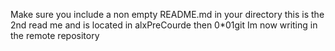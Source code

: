 Make sure you include a non empty README.md in your directory this is the 2nd read me and is located in alxPreCourde then 0*01git
Im now writing in the remote repository

